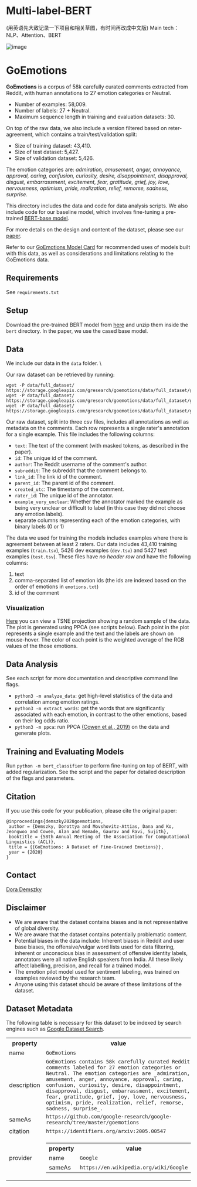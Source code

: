 # Multi-label-BERT
(用英语先大致记录一下项目和相关草图，有时间再改成中文版)
Main tech：NLP、Attention、BERT

![image](https://github.com/user-attachments/assets/d791027a-0764-4e46-9a9e-c04b2f79edd4)

# GoEmotions

**GoEmotions** is a corpus of 58k carefully curated comments extracted from Reddit,
with human annotations to 27 emotion categories or Neutral.

* Number of examples: 58,009.
* Number of labels: 27 + Neutral.
* Maximum sequence length in training and evaluation datasets: 30.

On top of the raw data, we also include a version filtered based on reter-agreement, which contains a train/test/validation split:

* Size of training dataset: 43,410.
* Size of test dataset: 5,427.
* Size of validation dataset: 5,426.

The emotion categories are: _admiration, amusement, anger, annoyance, approval,
caring, confusion, curiosity, desire, disappointment, disapproval, disgust,
embarrassment, excitement, fear, gratitude, grief, joy, love, nervousness,
optimism, pride, realization, relief, remorse, sadness, surprise_.


This directory includes the data and code for data analysis scripts. We also
include code for our baseline model, which involves fine-tuning a pre-trained
[BERT-base model](https://github.com/google-research/bert).

For more details on the design and content of the dataset, please see our
[paper](https://arxiv.org/abs/2005.00547).

Refer to our [GoEmotions Model Card](goemotions_model_card.pdf) for recommended
uses of models built with this data, as well as considerations and limitations
relating to the GoEmotions data.

## Requirements

See `requirements.txt`

## Setup

Download the pre-trained BERT model from
[here](https://github.com/google-research/bert) and unzip them inside the
`bert` directory. In the paper, we use the cased base model.

## Data

We include our data in the `data` folder. \

Our raw dataset can be retrieved by running:

```
wget -P data/full_dataset/ https://storage.googleapis.com/gresearch/goemotions/data/full_dataset/goemotions_1.csv
wget -P data/full_dataset/ https://storage.googleapis.com/gresearch/goemotions/data/full_dataset/goemotions_2.csv
wget -P data/full_dataset/ https://storage.googleapis.com/gresearch/goemotions/data/full_dataset/goemotions_3.csv
```

Our raw dataset, split into three csv files, includes all annotations as well as metadata on the comments. Each row represents a single rater's annotation for a single example. This file includes the following columns:

* `text`: The text of the comment (with masked tokens, as described in the paper).
* `id`: The unique id of the comment.
* `author`: The Reddit username of the comment's author.
* `subreddit`: The subreddit that the comment belongs to.
* `link_id`: The link id of the comment.
* `parent_id`: The parent id of the comment.
* `created_utc`: The timestamp of the comment.
* `rater_id`: The unique id of the annotator.
* `example_very_unclear`: Whether the annotator marked the example as being very unclear or difficult to label (in this case they did not choose any emotion labels).
* separate columns representing each of the emotion categories, with binary labels (0 or 1)

The data we used for training the models includes examples where there is agreement between at least 2 raters. Our data includes 43,410 training examples (`train.tsv`), 5426 dev examples (`dev.tsv`) and 5427 test examples (`test.tsv`). These files have _no header row_ and have the following columns:

1. text
2. comma-separated list of emotion ids (the ids are indexed based on the order of emotions in `emotions.txt`)
3. id of the comment


### Visualization

[Here](https://nlp.stanford.edu/~ddemszky/goemotions/tsne.html) you can view a TSNE projection showing a random sample of the data. The plot is generated using PPCA (see scripts below). Each point in the plot represents a single example and the text and the labels are shown on mouse-hover. The color of each point is the weighted average of the RGB values of the those emotions.


## Data Analysis

See each script for more documentation and descriptive command line flags.

*   `python3 -m analyze_data`: get high-level statistics of the
    data and correlation among emotion ratings.
*   `python3 -m extract_words`: get the words that are significantly
    associated with each emotion, in contrast to the other emotions, based on
    their log odds ratio.
*   `python3 -m ppca`: run PPCA
    [(Cowen et al., 2019)](https://www.nature.com/articles/s41562-019-0533-6) on
    the data and generate plots.

## Training and Evaluating Models

Run `python -m bert_classifier` to perform fine-tuning on top of
BERT, with added regularization. See the script and the paper for detailed
description of the flags and parameters.

## Citation

If you use this code for your publication, please cite the original paper:

```
@inproceedings{demszky2020goemotions,
 author = {Demszky, Dorottya and Movshovitz-Attias, Dana and Ko, Jeongwoo and Cowen, Alan and Nemade, Gaurav and Ravi, Sujith},
 booktitle = {58th Annual Meeting of the Association for Computational Linguistics (ACL)},
 title = {{GoEmotions: A Dataset of Fine-Grained Emotions}},
 year = {2020}
}
```

## Contact

[Dora Demszky](https://nlp.stanford.edu/~ddemszky/index.html)

## Disclaimer
- We are aware that the dataset contains biases and is not representative of global diversity.
- We are aware that the dataset contains potentially problematic content.
- Potential biases in the data include: Inherent biases in Reddit and user base biases, the offensive/vulgar word lists used for data filtering, inherent or unconscious bias in assessment of offensive identity labels, annotators were all native English speakers from India. All these likely affect labelling, precision, and recall for a trained model.
- The emotion pilot model used for sentiment labeling, was trained on examples reviewed by the research team.
- Anyone using this dataset should be aware of these limitations of the dataset.

## Dataset Metadata
The following table is necessary for this dataset to be indexed by search
engines such as <a href="https://g.co/datasetsearch">Google Dataset Search</a>.

<div itemscope itemtype="http://schema.org/Dataset">
  <table>
    <tr>
      <th>property</th>
      <th>value</th>
    </tr>
    <tr>
      <td>name</td>
      <td><code itemprop="name">GoEmotions</code></td>
    </tr>
    <tr>
      <td>description</td>
      <td><code itemprop="description">GoEmotions contains 58k carefully curated Reddit comments labeled for 27 emotion categories or Neutral. The emotion categories are _admiration, amusement, anger, annoyance, approval, caring, confusion, curiosity, desire, disappointment, disapproval, disgust, embarrassment, excitement, fear, gratitude, grief, joy, love, nervousness, optimism, pride, realization, relief, remorse, sadness, surprise_.</code></td>
    </tr>
    <tr>
      <td>sameAs</td>
      <td><code itemprop="sameAs">https://github.com/google-research/google-research/tree/master/goemotions</code></td>
    </tr>
    <tr>
      <td>citation</td>
      <td><code itemprop="citation">https://identifiers.org/arxiv:2005.00547</code></td>
    </tr>
    <tr>
      <td>provider</td>
      <td>
        <div itemscope="" itemtype="http://schema.org/Organization" itemprop="provider">
          <table>
            <tbody><tr>
              <th>property</th>
              <th>value</th>
            </tr>
            <tr>
              <td>name</td>
              <td><code itemprop="name">Google</code></td>
            </tr>
            <tr>
              <td>sameAs</td>
              <td><code itemprop="sameAs">https://en.wikipedia.org/wiki/Google</code></td>
            </tr>
          </tbody></table>
        </div>
      </td>
    </tr>
  </table>
</div>
